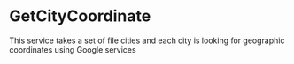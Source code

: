# GetCityCoordinate

This service takes a set of file cities and each city is looking for geographic coordinates using Google services
